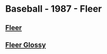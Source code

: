 # Baseball - 1987 - Fleer
## [Fleer](/collection/Baseball/1987/Fleer/Fleer)
## [Fleer Glossy](/collection/Baseball/1987/Fleer/Fleer-Glossy)
